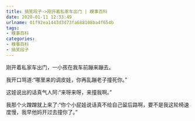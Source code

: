 ```yaml
---
title: 搞笑段子->刚开着私家车出门 | 糗事百科
date: 2020-01-11 12:33:49
urlname: 01f92ea1443d3d73fa688108ba4f654b
tags: 
- 糗事百科
categories:
- 糗事百科
- 搞笑段子
---
```

刚开着私家车出门，一小孩在我车前蹦来蹦去。

我开口骂道:“哪里来的调皮娃，你再乱蹦老子撞死你。”

这娃说出的话真气人阿:“来呀来呀，来撞我啊。”

我那个火蹭蹭就上来了:“你个小屁娃说话真不给自己留后路啊，要不是我这轮椅速度慢，我早他妈开过去撞你了。”



